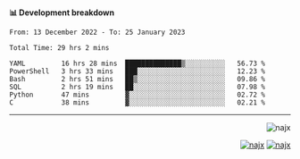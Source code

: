 <b>📊 Development breakdown</b>
<!--START_SECTION:waka-->

```text
From: 13 December 2022 - To: 25 January 2023

Total Time: 29 hrs 2 mins

YAML         16 hrs 28 mins  ██████████████▒░░░░░░░░░░   56.73 %
PowerShell   3 hrs 33 mins   ███░░░░░░░░░░░░░░░░░░░░░░   12.23 %
Bash         2 hrs 51 mins   ██▒░░░░░░░░░░░░░░░░░░░░░░   09.86 %
SQL          2 hrs 19 mins   ██░░░░░░░░░░░░░░░░░░░░░░░   07.98 %
Python       47 mins         ▓░░░░░░░░░░░░░░░░░░░░░░░░   02.72 %
C            38 mins         ▓░░░░░░░░░░░░░░░░░░░░░░░░   02.21 %
```

<!--END_SECTION:waka-->
-----
<p align="right">
  <img src="https://komarev.com/ghpvc/?username=najx&label=GitHub%20Profile%20Views&color=yellow&style=flat" alt="najx" />
</p align="center">
<p align="right">
  <a href="https://www.linkedin.com/in/abdx"><img src="https://img.shields.io/badge/LinkedIn--_.svg?style=social&logo=linkedin" alt="najx"></a>
  <a href="https://stackoverflow.com/users/19588110/najim-abdelmoula"><img src="https://img.shields.io/badge/Stack Overflow--_.svg?style=social&logo=stackoverflow" alt="najx"></a>
</p align="center">
